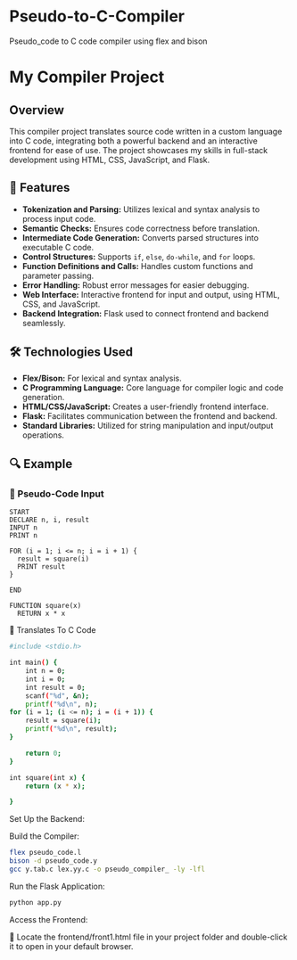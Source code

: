# Pseudo-to-C-Compiler
Pseudo_code to C code compiler using flex and bison 
# My Compiler Project

## Overview

This compiler project translates source code written in a custom language into C code, integrating both a powerful backend and an interactive frontend for ease of use. The project showcases my skills in full-stack development using HTML, CSS, JavaScript, and Flask.

## 🌟 Features

- **Tokenization and Parsing:** Utilizes lexical and syntax analysis to process input code.
- **Semantic Checks:** Ensures code correctness before translation.
- **Intermediate Code Generation:** Converts parsed structures into executable C code.
- **Control Structures:** Supports `if`, `else`, `do-while`, and `for` loops.
- **Function Definitions and Calls:** Handles custom functions and parameter passing.
- **Error Handling:** Robust error messages for easier debugging.
- **Web Interface:** Interactive frontend for input and output, using HTML, CSS, and JavaScript.
- **Backend Integration:** Flask used to connect frontend and backend seamlessly.

## 🛠️ Technologies Used

- **Flex/Bison:** For lexical and syntax analysis.
- **C Programming Language:** Core language for compiler logic and code generation.
- **HTML/CSS/JavaScript:** Creates a user-friendly frontend interface.
- **Flask:** Facilitates communication between the frontend and backend.
- **Standard Libraries:** Utilized for string manipulation and input/output operations.

## 🔍 Example

### 🧾 Pseudo-Code Input
```plaintext
START
DECLARE n, i, result
INPUT n
PRINT n

FOR (i = 1; i <= n; i = i + 1) {
  result = square(i)
  PRINT result
}

END

FUNCTION square(x)
  RETURN x * x
```
🔁 Translates To C Code
```bash
#include <stdio.h>

int main() {
    int n = 0;
    int i = 0;
    int result = 0;
    scanf("%d", &n);
    printf("%d\n", n);
for (i = 1; (i <= n); i = (i + 1)) {
    result = square(i);
    printf("%d\n", result);
}

    return 0;
}

int square(int x) {
    return (x * x);

}

```
Set Up the Backend:

Build the Compiler:
```bash
flex pseudo_code.l
bison -d pseudo_code.y
gcc y.tab.c lex.yy.c -o pseudo_compiler_ -ly -lfl
```

Run the Flask Application:
```bash
python app.py
```
Access the Frontend:

🧭 Locate the frontend/front1.html file in your project folder and double-click it to open in your default browser.
